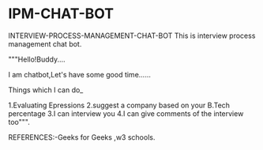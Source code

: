 # IPM-CHAT-BOT

INTERVIEW-PROCESS-MANAGEMENT-CHAT-BOT
This is interview process management chat bot.

"""Hello!Buddy....

I am chatbot,Let's have some good time......

Things which I can do_

1.Evaluating Epressions 2.suggest a company based on your B.Tech percentage 3.I can interview you 4.I can give comments of the interview too""".

REFERENCES:-Geeks for Geeks ,w3 schools.
